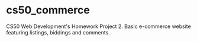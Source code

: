 # cs50_commerce
CS50 Web Development's Homework Project 2.
Basic e-commerce website featuring listings, biddings and comments.
